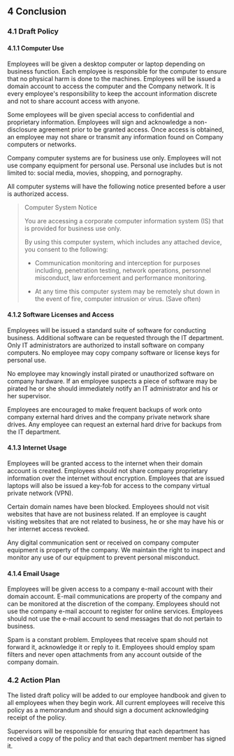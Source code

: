 ## 4 Conclusion

### 4.1 Draft Policy

#### 4.1.1 Computer Use

Employees will be given a desktop computer or laptop depending on business function.
Each employee is responsible for the computer to ensure that no physical harm is done
to the machines. Employees will be issued a domain account to access the computer and 
the Company network. It is every employee's responsibility to keep the account 
information discrete and not to share account access with anyone.

Some employees will be given special access to confidential and proprietary 
information. Employees will sign and acknowledge a non-disclosure agreement prior to 
be granted access. Once access is obtained, an employee may not share or transmit any
information found on Company computers or networks.

Company computer systems are for business use only. Employees will not use company
equipment for personal use. Personal use includes but is not limited to: social media,
movies, shopping, and pornography. 

All computer systems will have the following notice presented before a user is 
authorized access.

> Computer System Notice
> 
> You are accessing a corporate computer information system (IS) that is provided for 
> business use only.
> 
> By using this computer system, which includes any attached device, you consent to the
> following:
> 
>  - Communication monitoring and interception for purposes including, 
>    penetration testing, network operations, personnel misconduct, law enforcement and
>    performance monitoring.
> 
>  - At any time this computer system may be remotely shut down in the event of fire, 
>    computer intrusion or virus. (Save often)

#### 4.1.2 Software Licenses and Access

Employees will be issued a standard suite of software for conducting business. 
Additional software can be requested through the IT department. Only IT administrators
are authorized to install software on company computers. No employee may copy company 
software or license keys for personal use. 

No employee may knowingly install pirated or unauthorized software on company 
hardware. If an employee suspects a piece of software may be pirated he or she should
immediately notify an IT administrator and his or her supervisor.

Employees are encouraged to make frequent backups of work onto company external 
hard drives and the company private network share drives. Any employee can request
an external hard drive for backups from the IT department.

#### 4.1.3 Internet Usage

Employees will be granted access to the internet when their domain account is created.
Employees should not share company proprietary information over the internet without
encryption. Employees that are issued laptops will also be issued a key-fob for access
to the company virtual private network (VPN). 

Certain domain names have been blocked. Employees should not visit websites that have 
are not business related. If an employee is caught visiting websites that are not
related to business, he or she may have his or her internet access revoked.

Any digital communication sent or received on company computer equipment is property
of the company. We maintain the right to inspect and monitor any use of our equipment
to prevent personal misconduct. 

#### 4.1.4 Email Usage

Employees will be given access to a company e-mail account with their domain account. 
E-mail communications are property of the company and can be monitored at the 
discretion of the company. Employees should not use the company e-mail account to 
register for online services. Employees should not use the e-mail account to send
messages that do not pertain to business. 

Spam is a constant problem. Employees that receive spam should not forward it, 
acknowledge it or reply to it. Employees should employ spam filters and never open
attachments from any account outside of the company domain.


### 4.2 Action Plan

The listed draft policy will be added to our employee handbook and given to all 
employees when they begin work. All current employees will receive this policy as a
memorandum and should sign a document acknowledging receipt of the policy. 

Supervisors will be responsible for ensuring that each department has received
a copy of the policy and that each department member has signed it. 

